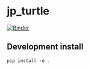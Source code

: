 # jp_turtle

[![Binder](https://mybinder.org/badge_logo.svg)](https://mybinder.org/v2/gh/lingruiluo/jp_turtle/master)

## Development install

```
pip install -e .
```
